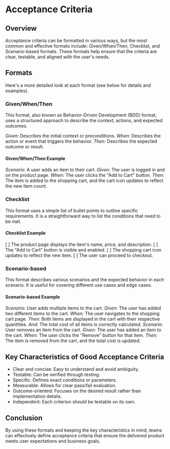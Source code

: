 # Acceptance Criteria

## Overview

Acceptance criteria can be formatted in various ways, but the most common and
effective formats include: Given/When/Then, Checklist, and Scenario-based
formats. These formats help ensure that the criteria are clear, testable, and
aligned with the user's needs.

## Formats

Here's a more detailed look at each format (see below for details and examples).

### Given/When/Then

This format, also known as Behavior-Driven Development (BDD) format, uses a
structured approach to describe the context, actions, and expected outcomes.

*Given:* Describes the initial context or preconditions.
*When:* Describes the action or event that triggers the behavior.
*Then:* Describes the expected outcome or result.

#### Given/When/Then Example

*Scenario:* A user adds an item to their cart.
*Given:* The user is logged in and on the product page.
*When:* The user clicks the "Add to Cart" button.
*Then:* The item is added to the shopping cart, and the cart icon updates to reflect the new item count.

### Checklist

This format uses a simple list of bullet points to outline specific
requirements. It is a straightforward way to list the conditions that need to be
met.

#### Checklist Example

[ ] The product page displays the item's name, price, and description.
[ ] The "Add to Cart" button is visible and enabled.
[ ] The shopping cart icon updates to reflect the new item.
[ ] The user can proceed to checkout.

### Scenario-based

This format describes various scenarios and the expected behavior in each
scenario. It is useful for covering different use cases and edge cases.

#### Scenario-based Example

*Scenario:* User adds multiple items to the cart.
*Given:* The user has added two different items to the cart.
*When:* The user navigates to the shopping cart page.
*Then:* Both items are displayed in the cart with their respective quantities.
*And:* The total cost of all items is correctly calculated.
*Scenario:* User removes an item from the cart.
*Given:* The user has added an item to the cart.
*When:* The user clicks the "Remove" button for that item.
*Then:* The item is removed from the cart, and the total cost is updated.

## Key Characteristics of Good Acceptance Criteria

* Clear and concise: Easy to understand and avoid ambiguity.
* Testable: Can be verified through testing.
* Specific: Defines exact conditions or parameters.
* Measurable: Allows for clear pass/fail evaluation.
* Outcome-oriented: Focuses on the desired result rather than implementation
  details.
* Independent: Each criterion should be testable on its own.

## Conclusion

By using these formats and keeping the key characteristics in mind, teams can
effectively define acceptance criteria that ensure the delivered product meets
user expectations and business goals.
